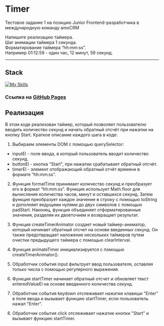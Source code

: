 # Timer
Тестовое задание 1 на позицию Junior Frontend-разработчика в международную команду amoCRM

Напишите реализацию таймера.<br>
Шаг анимации таймера 1 секунда.<br>
Форматирование таймера “hh:mm:ss”.<br>
Например 01:12:59 - один час, 12 минут, 59 секунд.

---

## Stack
[![My Skills](https://skillicons.dev/icons?i=html,js)](https://skillicons.dev)

### Ссылка на [GitHub Pages](https://artyomxxx.github.io/task_1/)

## Реализация
В этом коде реализован таймер, который позволяет пользователю вводить количество секунд и начать обратный отсчёт при нажатии на кнопку Start.
Краткое описание каждого шага в коде:

1. Выбираем элементы DOM с помощью querySelector:
- inputEl - поле ввода, в который пользователь вводит количество секунд.
- buttonEl - кнопка "Start", при нажатии срабатывает обратный отсчёт.
- timerEl - элемент отображающий обратный отчёт времени в формате “hh:mm:ss”.

2. Функция formatTime принимает количество секунд и преобразует его в формат “hh:mm:ss”. Функция использует Math.floor для вычисления количества часов, минут и оставшихся секунд. Затем функция преобразует каждое значение в строку с помощью toString и дополняет ведущими нулями до двух символов с помощью padStart. Наконец, функция объединяет отформатированные значения, разделяя их двоеточием и возвращает результат.

3. Функция createTimerAnimator создает новый таймер-аниматор, который начинает обратный отсчет на основе введенных секунд. Он также предотвращает наложение нескольких таймеров путем очистки предыдущего таймера с помощью clearInterval.

4. Функция animateTimer инициализируется с помощью createTimerAnimator().

5. Обработчик события input фильтрует ввод пользователя, оставляя только числа с помощью регулярного выражения.

6. Функция startTimer начинает обратный отсчет и обновляет текст enteredValueEl на основе введенного количества секунд.

7. Обработчик события keydown отслеживает нажатие клавиши "Enter" в поле ввода и вызывает функцию startTimer, если пользователь нажал "Enter".

8. Обработчик события click отслеживает нажатие кнопки "Start" и вызывает функцию startTimer.